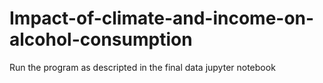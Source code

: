 # Impact-of-climate-and-income-on-alcohol-consumption

Run the program as descripted in the final data jupyter notebook
